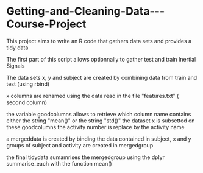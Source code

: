 # Getting-and-Cleaning-Data---Course-Project
This project aims to write an R code that gathers data sets and provides a tidy data

The first part of this script allows optionnally to gather test and train Inertial Signals

The data sets x, y  and subject are created by combining data from train and test (using rbind)

x columns are renamed using the data read in the file "features.txt" ( second column)

the variable goodcolumns allows to retrieve which column name contains either the string "mean()" or the string "std()"
the dataset x is subsetted on these goodcolumns
the activity number is replace by the activity name

a mergeddata is created by binding the data  contained in  subject, x and y
groups of subject and activity are created in mergedgroup

the final tidydata sumamrises the mergedgroup using the dplyr summarise_each with the function mean()
